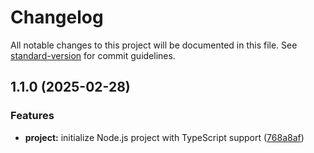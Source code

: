 # Changelog

All notable changes to this project will be documented in this file. See [standard-version](https://github.com/conventional-changelog/standard-version) for commit guidelines.

## 1.1.0 (2025-02-28)

### Features

- **project:** initialize Node.js project with TypeScript support ([768a8af](https://github.com/noecortez/rest-web/commit/768a8af769334a75074dc0da9d57288adc0531be))
